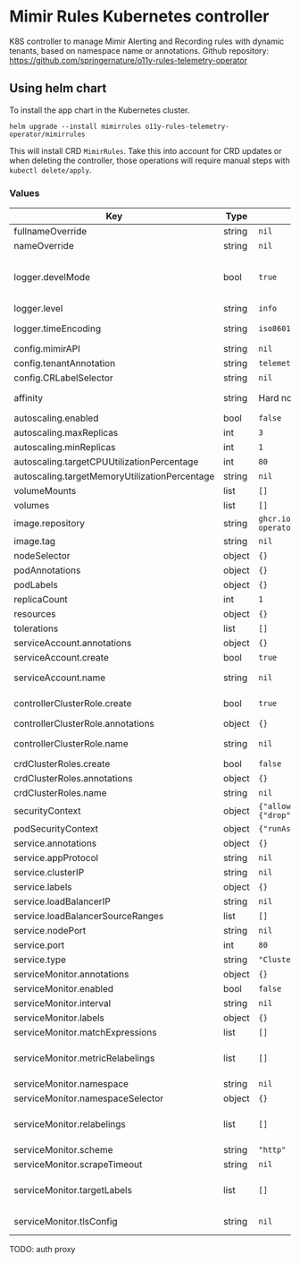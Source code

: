 # Mimir Rules Kubernetes controller

K8S controller to manage Mimir Alerting and Recording rules with dynamic tenants, based on namespace name or annotations.
Github repository: https://github.com/springernature/o11y-rules-telemetry-operator

## Using helm chart

To install the app chart in the Kubernetes cluster.

```console
helm upgrade --install mimirrules o11y-rules-telemetry-operator/mimirrules
```

This will install CRD `MimirRules`. Take this into account for CRD updates or when deleting the controller, those operations will require manual steps with `kubectl delete/apply`.


### Values

| Key | Type | Default | Description |
|-----|------|---------|-------------|
| fullnameOverride | string | `nil` | Overrides the chart's computed fullname |
| nameOverride | string | `nil` | Overrides the chart's name |
| logger.develMode | bool | `true` | Controller logging settings, Development Mode defaults(encoder=consoleEncoder,logLevel=Debug,stackTraceLevel=Warn). Production Mode defaults(encoder=jsonEncoder,logLevel=Info,stackTraceLevel=Error) |
| logger.level | string | `info` | Logging level, one of 'debug', 'info', 'error' |
| logger.timeEncoding | string | `iso8601` | Time encoding (one of 'epoch', 'millis', 'nano', 'iso8601', 'rfc3339' or 'rfc3339nano') |
| config.mimirAPI | string | `nil` | Mimir URL API with ruler api enabled. |
| config.tenantAnnotation | string | `telemetry.springernature.com/o11y-tenant` | Annotation to define tenant instead of namespace. |
| config.CRLabelSelector | string | `nil` | Label selector to filter specific CR for this controller |
| affinity | string | Hard node and soft zone anti-affinity | Affinity for controller pods. Passed through `tpl` and, thus, to be configured as string |
| autoscaling.enabled | bool | `false` | Enable autoscaling for the controller |
| autoscaling.maxReplicas | int | `3` | Maximum autoscaling replicas for the controller |
| autoscaling.minReplicas | int | `1` | Minimum autoscaling replicas for the controller |
| autoscaling.targetCPUUtilizationPercentage | int | `80` | Target CPU utilisation percentage for the controller |
| autoscaling.targetMemoryUtilizationPercentage | string | `nil` | Target memory utilisation percentage for the controller |
| volumeMounts | list | `[]` | Volume mounts to add to the controller pods |
| volumes | list | `[]` | Volumes to add to the controller pods |
| image.repository | string | `ghcr.io/springernature/o11y-rules-telemetry-operator/mimirrules` | Docker image repository for the controller image. |
| image.tag | string | `nil` | Docker image tag for the controller image. |
| nodeSelector | object | `{}` | Node selector for controller pods |
| podAnnotations | object | `{}` | Annotations for controller pods |
| podLabels | object | `{}` | Labels for controller pods |
| replicaCount | int | `1` | Number of replicas for the controller |
| resources | object | `{}` | Resource requests and limits for the controller |
| tolerations | list | `[]` | Tolerations for controller pods |
| serviceAccount.annotations | object | `{}` | Annotations for the controller service account |
| serviceAccount.create | bool | `true` | Create a service account to manage MimirRules CR |
| serviceAccount.name | string | `nil` | The name of the ServiceAccount to use for the controller. If not set and create is true, a name is generated. |
| controllerClusterRole.create | bool | `true` | Create a ClusterRole bound to the serviceAccount to manage MimirRules CR by the controller. |
| controllerClusterRole.annotations | object | `{}` | Annotations for the ClusterRole. |
| controllerClusterRole.name | string | `nil` | The name of ClusterRole bound to the serviceAccount. If not set and create is true, a name is generated. |
| crdClusterRoles.create | bool | `false` | Create a ClusterRole to manage MimirRules CR by users. |
| crdClusterRoles.annotations | object | `{}` | Annotations for the ClusterRole. |
| crdClusterRoles.name | string | `nil` | The name of ClusterRole. If not set and create is true, a name is generated. |
| securityContext | object | `{"allowPrivilegeEscalation":false,"capabilities":{"drop":["ALL"]}}` | The SecurityContext for container |
| podSecurityContext | object | `{"runAsNonRoot":true}` | The SecurityContext for pod |
| service.annotations | object | `{}` | Annotations for the service |
| service.appProtocol | string | `nil` | Set appProtocol for the service |
| service.clusterIP | string | `nil` | ClusterIP of the service |
| service.labels | object | `{}` | Labels for service |
| service.loadBalancerIP | string | `nil` | Load balancer IPO address if service type is LoadBalancer |
| service.loadBalancerSourceRanges | list | `[]` | Load balancer allow traffic from CIDR list if service type is LoadBalancer |
| service.nodePort | string | `nil` | Node port if service type is NodePort |
| service.port | int | `80` | Port of the service |
| service.type | string | `"ClusterIP"` | Type of the service |
| serviceMonitor.annotations | object | `{}` | ServiceMonitor annotations |
| serviceMonitor.enabled | bool | `false` | If enabled, ServiceMonitor resources for Prometheus Operator are created |
| serviceMonitor.interval | string | `nil` | ServiceMonitor scrape interval |
| serviceMonitor.labels | object | `{}` | Additional ServiceMonitor labels |
| serviceMonitor.matchExpressions | list | `[]` | Optional expressions to match on |
| serviceMonitor.metricRelabelings | list | `[]` | ServiceMonitor metric relabel configs to apply to samples before ingestion https://github.com/prometheus-operator/prometheus-operator/blob/main/Documentation/api.md#endpoint |
| serviceMonitor.namespace | string | `nil` | Alternative namespace for ServiceMonitor resources |
| serviceMonitor.namespaceSelector | object | `{}` | Namespace selector for ServiceMonitor resources |
| serviceMonitor.relabelings | list | `[]` | ServiceMonitor relabel configs to apply to samples before scraping https://github.com/prometheus-operator/prometheus-operator/blob/master/Documentation/api.md#relabelconfig |
| serviceMonitor.scheme | string | `"http"` | ServiceMonitor will use http by default, but you can pick https as well |
| serviceMonitor.scrapeTimeout | string | `nil` | ServiceMonitor scrape timeout in Go duration format (e.g. 15s) |
| serviceMonitor.targetLabels | list | `[]` | ServiceMonitor will add labels from the service to the Prometheus metric https://github.com/prometheus-operator/prometheus-operator/blob/main/Documentation/api.md#servicemonitorspec |
| serviceMonitor.tlsConfig | string | `nil` | ServiceMonitor will use these tlsConfig settings to make the health check requests |


TODO: auth proxy